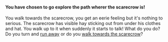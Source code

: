 #### You have chosen to go explore the path wherer the scarecrow is!
You walk towards the scarecrow, you get an eerie feeling but it's nothing to serious. The scarecrow has
visible hay sticking out from under his clothes and hat. You walk up to it when suddenly it starts to talk!
What do you do?  
Do you turn and [run away](../lost.md)
or
do you [walk towards the scarecrow](scarecrow-help.md)?